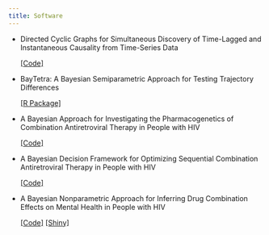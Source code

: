 ```yaml
---
title: Software
---
```


- Directed Cyclic Graphs for Simultaneous Discovery of Time-Lagged and Instantaneous Causality from Time-Series Data

  [[Code]](https://github.com/bluejw/BayesDCG)

- BayTetra: A Bayesian Semiparametric Approach for Testing Trajectory Differences

  [[R Package]](https://github.com/bluejw/BayTetra)

- A Bayesian Approach for Investigating the Pharmacogenetics of Combination Antiretroviral Therapy in People with HIV

  [[Code]](https://github.com/bluejw/BayesPharmacogenetics)

- A Bayesian Decision Framework for Optimizing Sequential Combination Antiretroviral Therapy in People with HIV

  [[Code]](https://github.com/bluejw/BayesOptimalTreatment)

- A Bayesian Nonparametric Approach for Inferring Drug Combination Effects on Mental Health in People with HIV

  [[Code]](https://github.com/bluejw/BayesDrugComb) [[Shiny]](https://wjin.shinyapps.io/Rshiny/) 
